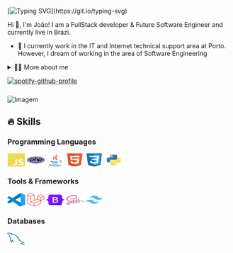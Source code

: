 [![Typing SVG](https://readme-typing-svg.demolab.com?font=Tektur&weight=600&size=30&duration=2000&pause=1000&color=C250CD&center=true&width=435&lines=Hi+there+%F0%9F%91%8B%2C+I'm+Jo%C3%A3o!;Welcome!)](https://git.io/typing-svg)
<!-- Presentation -->
<p>
  Hi 👋, I'm João! I am a FullStack developer & Future Software Engineer and currently live in Brazi.

  - 🔭 I currently work in the IT and Internet technical support area at Porto. However, I dream of working in the area of ​​Software Engineering
</p>

<!-- Dropdown -->
<details>
  <summary>👨‍💻 More about me</summary>

  - 💬 I am 20 years old and currently live in São Paulo, SP, Brazil. I studied Computer Networks, which I completed in 2021. I did an internship at the same institution where I studied, working in the area of ​​local Network Infrastructure. During this period, I had the opportunity to learn several topics related to technology, such as server virtualization with Proxmox and the use of operating systems such as Linux and Ubuntu.

I currently work in customer service, focusing on technical support in IT and the internet. However, my goal is to pursue a career in Software Engineering. I intend to pursue my undergraduate degree at FIAP, in São Paulo, but I am initially studying Systems Analysis and Development at Faculdade Impacta.

  - ⚡ I really like reading, studying, building a Rubik's Cube, and the coolest thing of all, playing sports! I believe that all our skills influence our professional success, as it is there that we can develop our skills within the job market. \o/
</details>

<!-- Spotify -->
[![spotify-github-profile](https://spotify-github-profile.kittinanx.com/api/view?uid=31vmjvnxkuldbhimblp4pz2w5ha4&cover_image=true&theme=default&show_offline=false&background_color=121212&interchange=false&bar_color=40a571&bar_color_cover=true)](https://spotify-github-profile.kittinanx.com/api/view?uid=31vmjvnxkuldbhimblp4pz2w5ha4&redirect=true)

###

<!-- GIF -->
<p align="left">
  <img align="center" src="https://media4.giphy.com/media/v1.Y2lkPTc5MGI3NjExbWJjMnJ1bnZ6b3NwZzZyamU2ODhua2FsdGZvaXBrOTVkYjk2bjRpMSZlcD12MV9pbnRlcm5hbF9naWZfYnlfaWQmY3Q9Zw/pVGsAWjzvXcZW4ZBTE/giphy.gif" alt="Imagem">
</p>

## 🔥 Skills
<!-- Skills: Programming Languages -->
  <div style="flex-basis: 48%;">
    <h3>Programming Languages</h3>
    <img align="center" alt="Js" height="30" width="40" src="https://raw.githubusercontent.com/devicons/devicon/master/icons/javascript/javascript-plain.svg">
    <img align="center" alt="PHP" height="30" width="40" src="https://github.com/devicons/devicon/blob/master/icons/php/php-original.svg">
    <img align="center" alt="Java" height="30" width="40" src="https://github.com/devicons/devicon/blob/master/icons/java/java-original.svg">
    <img align="center" alt="HTML" height="30" width="40" src="https://raw.githubusercontent.com/devicons/devicon/master/icons/html5/html5-original.svg">
    <img align="center" alt="CSS" height="30" width="40" src="https://raw.githubusercontent.com/devicons/devicon/master/icons/css3/css3-original.svg">
    <img align="center" alt="Python" height="30" width="40" src="https://raw.githubusercontent.com/devicons/devicon/master/icons/python/python-original.svg">
  </div>
  
  <!-- Skills: Tools & Frameworks -->
  <div style="flex-basis: 48%;">
    <h3>Tools & Frameworks</h3>
    <img align="center" alt="VScode" height="30" width="40" src="https://github.com/devicons/devicon/blob/v2.16.0/icons/vscode/vscode-original.svg">
    <img align="center" alt="Laravel" height="30" width="40" src="https://github.com/devicons/devicon/blob/master/icons/laravel/laravel-original.svg">
    <img align="center" alt="BootsTrap" height="30" width="40" src="https://github.com/devicons/devicon/blob/v2.16.0/icons/bootstrap/bootstrap-original.svg">
    <img align="center" alt="Sass" height="30" width="40" src="https://github.com/devicons/devicon/blob/v2.16.0/icons/sass/sass-original.svg">
    <img align="center" alt="TailwindCSS" height="30" width="40" src="https://github.com/devicons/devicon/blob/v2.16.0/icons/tailwindcss/tailwindcss-original.svg">
  </div>

  <!-- Skills: Databases -->
  <div style="flex-basis: 48%;">
    <h3>Databases</h3>
    <img align="center" alt="MYSQL" height="30" width="40" src="https://github.com/devicons/devicon/blob/master/icons/mysql/mysql-original.svg">
  </div>
